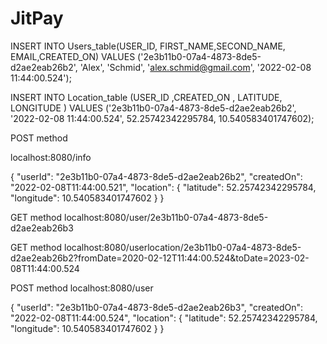 # JitPay


 
 INSERT INTO Users_table(USER_ID, FIRST_NAME,SECOND_NAME, EMAIL,CREATED_ON) 
VALUES ('2e3b11b0-07a4-4873-8de5-d2ae2eab26b2', 'Alex', 'Schmid', 'alex.schmid@gmail.com', '2022-02-08 11:44:00.524');    

INSERT INTO Location_table (USER_ID  ,CREATED_ON , 	LATITUDE,  	LONGITUDE )
 VALUES ('2e3b11b0-07a4-4873-8de5-d2ae2eab26b2', '2022-02-08 11:44:00.524', 52.25742342295784, 10.540583401747602);  


POST method
 
localhost:8080/info
 
 {
"userId": "2e3b11b0-07a4-4873-8de5-d2ae2eab26b2",
"createdOn": "2022-02-08T11:44:00.521",
"location": {
"latitude": 52.25742342295784,
"longitude": 10.540583401747602
}
}


GET method
 localhost:8080/user/2e3b11b0-07a4-4873-8de5-d2ae2eab26b3
 
 
 GET method
  localhost:8080/userlocation/2e3b11b0-07a4-4873-8de5-d2ae2eab26b2?fromDate=2020-02-12T11:44:00.524&toDate=2023-02-08T11:44:00.524
  
  
  POST method
   localhost:8080/user
   
 {
"userId": "2e3b11b0-07a4-4873-8de5-d2ae2eab26b3",
"createdOn": "2022-02-08T11:44:00.524",
"location": {
"latitude": 52.25742342295784,
"longitude": 10.540583401747602
}
}
